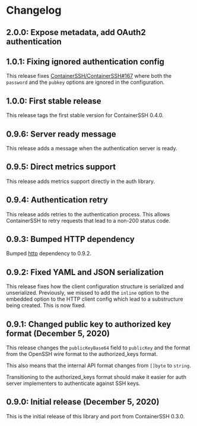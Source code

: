 # Changelog

## 2.0.0: Expose metadata, add OAuth2 authentication



## 1.0.1: Fixing ignored authentication config

This release fixes [ContainerSSH/ContainerSSH#167](https://github.com/ContainerSSH/ContainerSSH/issues/167) where both the `password` and the `pubkey` options are ignored in the configuration.

## 1.0.0: First stable release

This release tags the first stable version for ContainerSSH 0.4.0.

## 0.9.6: Server ready message

This release adds a message when the authentication server is ready.

## 0.9.5: Direct metrics support

This release adds metrics support directly in the auth library.

## 0.9.4: Authentication retry

This release adds retries to the authentication process. This allows ContainerSSH to retry requests that lead to a non-200 status code.

## 0.9.3: Bumped HTTP dependency

Bumped [http](https://github.com/containerssh/http) dependency to 0.9.2.

## 0.9.2: Fixed YAML and JSON serialization

This release fixes how the client configuration structure is serialized and unserialized. Previously, we missed to add the `inline` option to the embedded option to the HTTP client config which lead to a substructure being created. This is now fixed. 

## 0.9.1: Changed public key to authorized key format (December 5, 2020)

This release changes the `publicKeyBase64` field to `publicKey` and the format from the OpenSSH wire format to the authorized_keys format.

This also means that the internal API format changes from `[]byte` to `string`.

Transitioning to the authorized_keys format should make it easier for auth server implementers to authenticate against SSH keys.  

## 0.9.0: Initial release (December 5, 2020)

This is the initial release of this library and port from ContainerSSH 0.3.0.
